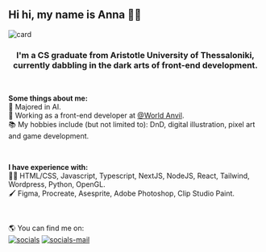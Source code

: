 <h2> Hi hi, my name is Anna 👋👾 </h2>

![card](https://user-images.githubusercontent.com/37189670/198614780-162168c0-88af-4b4f-94ae-fd26ec8e0dc6.gif)

<h3 align="center"> I'm a CS graduate from Aristotle University of Thessaloniki, currently dabbling in the dark arts of front-end development. </h3>

<br />

<b>Some things about me:</b> <br />
🤖 Majored in AI. <br />
💼 Working as a front-end developer at [@World Anvil](https://www.worldanvil.com). <br />
📚 My hobbies include (but not limited to): DnD, digital illustration, pixel art and game development.  

<br />

<b>I have experience with:</b> <br />
👩‍💻 HTML/CSS, Javascript, Typescript, NextJS, NodeJS, React, Tailwind, Wordpress, Python, OpenGL. <br />
🖌 Figma, Procreate, Asesprite, Adobe Photoshop, Clip Studio Paint. <br />

<br />

🌎 You can find me on: <br />
[![socials](https://user-images.githubusercontent.com/37189670/198701353-f997c7ea-0df8-4852-8d48-ab0f2454c9d9.png)](https://www.linkedin.com/authwall?trk=qf&original_referer=&sessionRedirect=https%3A%2F%2Fwww.linkedin.com%2Fin%2Fannapapa915%2F)
[![socials-mail](https://user-images.githubusercontent.com/37189670/198711463-ac036d65-defd-4ee1-bf12-766e77d0fb5d.png)](https://brokenheartsyndro.me)
